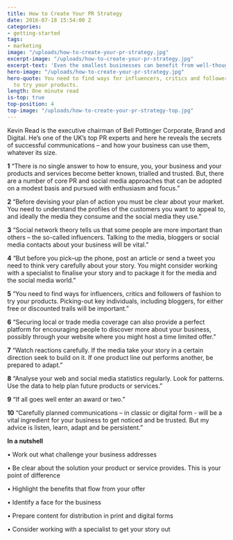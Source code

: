```yaml
---
title: How to Create Your PR Strategy
date: 2016-07-18 15:54:00 Z
categories:
- getting-started
tags:
- marketing
image: "/uploads/how-to-create-your-pr-strategy.jpg"
excerpt-image: "/uploads/how-to-create-your-pr-strategy.jpg"
excerpt-text: 'Even the smallest businesses can benefit from well-thought out communications.  '
hero-image: "/uploads/how-to-create-your-pr-strategy.jpg"
hero-quote: You need to find ways for influencers, critics and followers of fashion
  to try your products.
length: One minute read
is-top: true
top-position: 4
top-image: "/uploads/how-to-create-your-pr-strategy-top.jpg"
---
```


Kevin Read is the executive chairman of Bell Pottinger Corporate, Brand and Digital. He’s one of the UK’s top PR experts and here he reveals the secrets of successful communications – and how your business can use them, whatever its size.



**1** “There is no single answer to how to ensure, you, your business and your products and services become better known, trialled and trusted. But, there are a number of core PR and social media approaches that can be adopted on a modest basis and pursued with enthusiasm and focus.”

**2** “Before devising your plan of action you must be clear about your market. You need to understand the profiles of the customers you want to appeal to, and ideally the media they consume and the social media they use.”

**3** “Social network theory tells us that some people are more important than others – the so-called influencers. Talking to the media, bloggers or social media contacts about your business will be vital.”

**4** “But before you pick–up the phone, post an article or send a tweet you need to think very carefully about your story. You might consider working with a specialist to finalise your story and to package it for the media and the social media world.”

**5** “You need to find ways for influencers, critics and followers of fashion to try your products. Picking-out key individuals,
including bloggers, for either free or discounted trails will be important.”

**6** “Securing local or trade media coverage can also provide a perfect platform for encouraging people to discover more about your business, possibly through your website where you might host a time limited offer.”

**7** “Watch reactions carefully. If the media take your story in a certain direction seek to build on it. If one product line out performs another, be prepared to adapt.”

**8** “Analyse your web and social media statistics regularly. Look for patterns. Use the data to help plan future products or services.”

**9** “If all goes well enter an award or two.”

**10** “Carefully planned communications – in classic or digital form - will be a vital ingredient for your business to get noticed and be trusted. But my advice is listen, learn, adapt and be persistent.”

**In a nutshell**


• Work out what challenge your business addresses


• Be clear about the solution your product or service provides. This is your point of difference

• Highlight the benefits that flow from your offer

• Identify a face for the business

• Prepare content for distribution in print and digital forms

• Consider working with a specialist to get your story out

